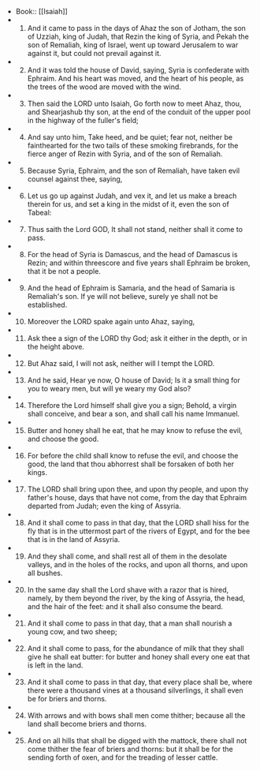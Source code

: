 - Book:: [[Isaiah]]
- 1. And it came to pass in the days of Ahaz the son of Jotham, the son of Uzziah, king of Judah, that Rezin the king of Syria, and Pekah the son of Remaliah, king of Israel, went up toward Jerusalem to war against it, but could not prevail against it.
- 2. And it was told the house of David, saying, Syria is confederate with Ephraim. And his heart was moved, and the heart of his people, as the trees of the wood are moved with the wind.
- 3. Then said the LORD unto Isaiah, Go forth now to meet Ahaz, thou, and Shearjashub thy son, at the end of the conduit of the upper pool in the highway of the fuller's field;
- 4. And say unto him, Take heed, and be quiet; fear not, neither be fainthearted for the two tails of these smoking firebrands, for the fierce anger of Rezin with Syria, and of the son of Remaliah.
- 5. Because Syria, Ephraim, and the son of Remaliah, have taken evil counsel against thee, saying,
- 6. Let us go up against Judah, and vex it, and let us make a breach therein for us, and set a king in the midst of it, even the son of Tabeal:
- 7. Thus saith the Lord GOD, It shall not stand, neither shall it come to pass.
- 8. For the head of Syria is Damascus, and the head of Damascus is Rezin; and within threescore and five years shall Ephraim be broken, that it be not a people.
- 9. And the head of Ephraim is Samaria, and the head of Samaria is Remaliah's son. If ye will not believe, surely ye shall not be established.
- 10. Moreover the LORD spake again unto Ahaz, saying,
- 11. Ask thee a sign of the LORD thy God; ask it either in the depth, or in the height above.
- 12. But Ahaz said, I will not ask, neither will I tempt the LORD.
- 13. And he said, Hear ye now, O house of David; Is it a small thing for you to weary men, but will ye weary my God also?
- 14. Therefore the Lord himself shall give you a sign; Behold, a virgin shall conceive, and bear a son, and shall call his name Immanuel.
- 15. Butter and honey shall he eat, that he may know to refuse the evil, and choose the good.
- 16. For before the child shall know to refuse the evil, and choose the good, the land that thou abhorrest shall be forsaken of both her kings.
- 17. The LORD shall bring upon thee, and upon thy people, and upon thy father's house, days that have not come, from the day that Ephraim departed from Judah; even the king of Assyria.
- 18. And it shall come to pass in that day, that the LORD shall hiss for the fly that is in the uttermost part of the rivers of Egypt, and for the bee that is in the land of Assyria.
- 19. And they shall come, and shall rest all of them in the desolate valleys, and in the holes of the rocks, and upon all thorns, and upon all bushes.
- 20. In the same day shall the Lord shave with a razor that is hired, namely, by them beyond the river, by the king of Assyria, the head, and the hair of the feet: and it shall also consume the beard.
- 21. And it shall come to pass in that day, that a man shall nourish a young cow, and two sheep;
- 22. And it shall come to pass, for the abundance of milk that they shall give he shall eat butter: for butter and honey shall every one eat that is left in the land.
- 23. And it shall come to pass in that day, that every place shall be, where there were a thousand vines at a thousand silverlings, it shall even be for briers and thorns.
- 24. With arrows and with bows shall men come thither; because all the land shall become briers and thorns.
- 25. And on all hills that shall be digged with the mattock, there shall not come thither the fear of briers and thorns: but it shall be for the sending forth of oxen, and for the treading of lesser cattle.
